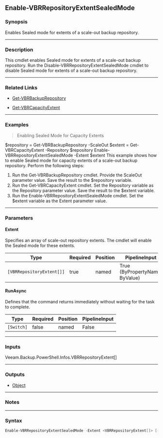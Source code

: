 Enable-VBRRepositoryExtentSealedMode
------------------------------------

### Synopsis
Enables Sealed mode for extents of a scale-out backup repository.

---

### Description

This cmdlet enables Sealed mode for extents of a scale-out backup repository.
Run the Disable-VBRRepositoryExtentSealedMode cmdlet to disable Sealed mode for extents of a scale-out backup repository.

---

### Related Links
* [Get-VBRBackupRepository](Get-VBRBackupRepository)

* [Get-VBRCapacityExtent](Get-VBRCapacityExtent)

---

### Examples
> Enabling Sealed Mode for Capacity Extents

$repository = Get-VBRBackupRepository -ScaleOut
$extent = Get-VBRCapacityExtent -Repository $repository
Enable-VBRRepositoryExtentSealedMode -Extent $extent
This example shows how to enable Sealed mode for capacity extents of a scale-out backup repository.
Perform the following steps:
1. Run the Get-VBRBackupRepository cmdlet. Provide the ScaleOut parameter value. Save the result to the $repository variable.
2. Run the Get-VBRCapacityExtent cmdlet. Set the Repository variable as the Repository parameter value. Save the result to the $extent variable.
3. Run the Enable-VBRRepositoryExtentSealedMode cmdlet. Set the $extent variable as the Extent parameter value.

---

### Parameters
#### **Extent**
Specifies an array of scale-out repository extents. The cmdlet will enable the Sealed mode for these extents.

|Type                     |Required|Position|PipelineInput                 |
|-------------------------|--------|--------|------------------------------|
|`[VBRRepositoryExtent[]]`|true    |named   |True (ByPropertyName, ByValue)|

#### **RunAsync**
Defines that the command returns immediately without waiting for the task to complete.

|Type      |Required|Position|PipelineInput|
|----------|--------|--------|-------------|
|`[Switch]`|false   |named   |False        |

---

### Inputs
Veeam.Backup.PowerShell.Infos.VBRRepositoryExtent[]

---

### Outputs
* [Object](https://learn.microsoft.com/en-us/dotnet/api/System.Object)

---

### Notes

---

### Syntax
```PowerShell
Enable-VBRRepositoryExtentSealedMode -Extent <VBRRepositoryExtent[]> [-RunAsync] [<CommonParameters>]
```
